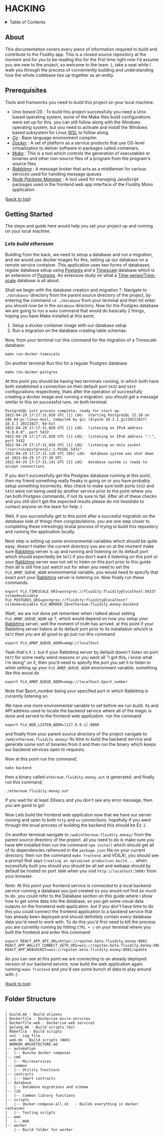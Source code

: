 # HACKING

<details>

<summary>Table of Contents</summary>

1. [About](broken-reference)
2. [Prerequisites](broken-reference)
3. [Getting Started](broken-reference)
   * [Lets build ethereum](broken-reference)
   * [Lets build solana](broken-reference)
4. [Web Interfaces](broken-reference)
   * [Ethereum](broken-reference)
   * [Solana](broken-reference)
5. [Backend](broken-reference)
   * [Ethereum](broken-reference)
   * [Solana](broken-reference)
6. [Databases](broken-reference)
   * [Postgres](broken-reference)
   * [Timescales](broken-reference)
7. [Microservices | workers](broken-reference)
8. [Contributing](broken-reference)
9. [Folder Structure](broken-reference)

</details>

## About

This documentation covers every piece of information required to build and contribute to the Fluidity app. This is a closed source repository at the moment and for you to be reading this for the first time right now I'd assume you are new to the project, so welcome to the team :), take a seat while I walk you through the process of conveniently building and understanding how the whole codebase ties up together as an entity.

## Prerequisites

Tools and framworks you need to build this project on your local machine.

* _Unix based OS_ : To build this project successfully you need a Unix based operating system, some of the Make files build configurations were set up for this. you can still follow along with the Windows operating system, but you need to activate and install the Windows based subsystem for Linux [WSL](https://docs.microsoft.com/en-us/windows/wsl/) to follow along.
* [_Go_](https://go.dev/) : Base language environment compiler.
* [_Docker_](https://docs.docker.com/get-docker/) : A set of platform as a service products that use OS-level virtualization to deliver software in packages called containers.
* [_Make_](https://www.gnu.org/software/make/) : This is a tool which controls the generation of executables or binaries and other non-source files of a program from the program's source files.
* [_Rabbitmq_](https://www.rabbitmq.com/download.html) : A message broker that acts as a middleman for various services used for handling message queues.
* [_Node Package Manager_](https://docs.npmjs.com/downloading-and-installing-node-js-and-npm) : A tool used for managing JavaScript packages used in the frontend web app interface of the Fluidity Mono application

([back to top](broken-reference))

## Getting Started

The steps and guide here would help you set your project up and running on your local machine.

### _Lets build ethereum_

Building from the back, we need to setup a database and run a migration, and we would use docker images for this, setting up our database on a remote service container. This application uses two forms of databases; regular database setup using [Postgres](https://www.postgresql.org/download/) and a [Timescale](https://docs.timescale.com/install/latest/) database which is an extension of [Postgres](https://www.postgresql.org/download/). An extensive study on what a [Time-series/Time-scale](https://en.wikipedia.org/wiki/TimescaleDB) database is all about.

Shall we begin with the database creation and migration ?. Navigate to `./database/` directory from the parent source directory of the project, by entering the command `cd ./database` from your terminal and then hit enter. you should now be in the `database` directory. Now for the Postgres database we are going to run a `make` command that would do basically 2 things, hoping you have Make installed at this point;

1. Setup a docker container image with our database setup
2. Run a migration on the database creating table schemas.

Now, from your terminal run this command for the migration of a Timescale database:

```
make run-docker-timescale
```

On another terminal Run this for a regular Postgres database

```
make run-docker-postgres
```

At this point you should be having two terminals running, in which both have both established a connection on their default port `5432` and `5433` configurations respectively, thats after the operation of successfully creating a docker image and running a migration. you should get a message similar to this on successful runs. on both terminal.

```
PostgreSQL init process complete; ready for start up.
2022-04-29 17:17:31.020 UTC [1] LOG:  starting PostgreSQL 12.10 on x86_64-pc-linux-musl, compiled by gcc (Alpine 10.3.1_git20211027) 10.3.1 20211027, 64-bit
2022-04-29 17:17:31.020 UTC [1] LOG:  listening on IPv4 address "0.0.0.0", port 5432
2022-04-29 17:17:31.020 UTC [1] LOG:  listening on IPv6 address "::", port 5432
2022-04-29 17:17:31.036 UTC [1] LOG:  listening on Unix socket "/var/run/postgresql/.s.PGSQL.5432"
2022-04-29 17:17:31.120 UTC [85] LOG:  database system was shut down at 2022-04-29 17:17:30 UTC
2022-04-29 17:17:31.141 UTC [1] LOG:  database system is ready to accept connections
```

If you don't successfully get the Postgres database running at this point, then my friend something really freaky is going on or you have probably setup something incorrectly. Also check to make sure both ports `5432` and `5433` were not being used by another service prior to the point where you ran both Postgres commands, if not its sure to fail. After all of these checks and you still don't get the expected results please do not hesistate to contact anyone on the team for help :)

Well, if you successfully get to this point after a succesful migration on the database side of things then congratulations. you are one step closer to completing these intrestingly brutal process of trying to build this repository and running the application locally.

Next step is setting up some environmental variables which should be quite easy. doesn't matter the current directory you are on at the moment make sure [Rabbitmq](https://www.rabbitmq.com/download.html) server is up and running and listening on its default port which should expectedly be `5672` if you don't want it listening on this port or your [Rabbitmq](https://www.rabbitmq.com/download.html) server was not set to listen on this port prior to this guide then all is still fine just watch out for when you need to set the `FLU_AMQP_QUEUE_ADDR` environmental variable, you would need to specify that exact port your [Rabbitmq](https://www.rabbitmq.com/download.html) server is listening on. Now finally run these commands.

```
export FLU_TIMESCALE_URI=postgres://fluidity:fluidity@localhost:5433?sslmode=disable FLU_POSTGRES_URI=postgres://fluidity:fluidity@localhost?sslmode=disable FLU_WORKER_ID=ethereum.fluidity.money-backend
```

Wait!, we are not done yet remember when i talked about setting `FLU_AMQP_QUEUE_ADDR` up ?, which would depend on how you setup your [Rabbitmq](https://www.rabbitmq.com/download.html) server, well the moment of truth has arrived. at this point if your Rabbitmq server listens at its default port prior to its installation whcich is `5672` then you are all good to go just run this command

```
export FLU_AMQP_QUEUE_ADDR=amqp://localhost
```

Yeah that's it :). but if your Rabbitmq server by default doesn't listen on port `5672` for some really weird reasons or you went all "I got this, i know what i'm doing" on it, then you'd need to specify the port you set it to listen to while setting up your `FLU_AMQP_QUEUE_ADDR` environment variable. something like this woud do

```
export FLU_AMQP_QUEUE_ADDR=amqp://localhost:$port_number
```

Note that $port\_number being your specified port in which Rabbitmq is currently listening on.

We have one more environmental variable to set before we run build. its and API address used to locate the backend service where all of the magic is done and served to the frontend web application. run the command

```
export FLU_WEB_LISTEN_ADDR=[127.0.0.1]:8080
```

and finally from your parent source directory of the project navigate to `/web/ethereum.fluidity.money/` Its time to build the backend service and generate some sort of binaries from it and then run the binary which keeps our backend services open to requests.

Now at this point run the command;

```
make backend
```

then a binary called `ethereum.fluidity.money.out` is generated. and finally run this command;

```
./ethereum.fluidity.money.out
```

If you wait for at least 30secs and you don't see any error message, then you are good to go!

Now Lets build the frontend web applicaton now that we have our server running and open to both `http` and `ws` connections. hopefully if you went through the brual process of building the backend this should be Ez :).

On another terminal navigate to `/web/ethereum.fluidity.money/` from the parent source directory of the project. all you need to do is make sure you have `NPM` installed then run the command `npm install` which should get all of its dependencies refrenced in the `package.json` file on your current directory. then run the command `make frontend`. and VOILÀ!, you should see a prompt that says `Creating an optimized production build...`. when sucessfully built you should you should be all set and webapp should by default be hosted on port `3000` when you visit `http://localhost:3000/` from your browser.

_Note_: At this point your frontend service is connected to a local backend service running a database you just created so you would not find so much to do. you could refer to the Database section on this guide where i show how to get some data into the database, so you get some visual data outputs on the fronetend web application. but if you don't have time to do this you could connect the frontend application to a backend service that has already been deployed and should definitely contain every database data you'd need to work with. To do this you'd first need to kill the process you are currently running by hitting `CTRL + c` on your terminal where you built the frontend and enter this command:

```
export REACT_APP_API_URL=https://ropsten.beta.fluidity.money:8081 REACT_APP_WALLET_CONNECT_GETH_URI=wss://ropsten.beta.fluidity.money:8081 REACT_APP_WEBSOCKET=wss://ropsten.beta.fluidity.money:8081/update
```

As you can see at this point we are connecting to an already deployed version of our backend service. now build the web application again running `make frontend` and you'd see some bunch of data to play around with :)

([back to top](broken-reference))

## Folder Structure

```
.
| build.mk - Build aliases
| Dockerfile - Dockerise micro-services
| Dockerfile.web - Dockerise web services
| golang.mk - Build scripts (Go)
| Makefile - Build scripts
| out - Log file
| web.mk - Build scripts (Web)
| WORKER_ARCHITECTURE.md
|-- automation
|   |-- Buncha docker composes
|-- cmd
|   |-- Microservices
|-- common
|   |-- Utility functions
|-- contracts
|   |-- Smart contracts
|-- database
|   |-- Database migrations and schema
|-- lib
|   |-- Common library functions
|-- scripts
|   |-- docker-compose-all.sh   - Builds everything in docker container
|   |-- Testing scripts
|-- web
|   |-- Web
|-- worker
    |-- Build folder for worker
```
